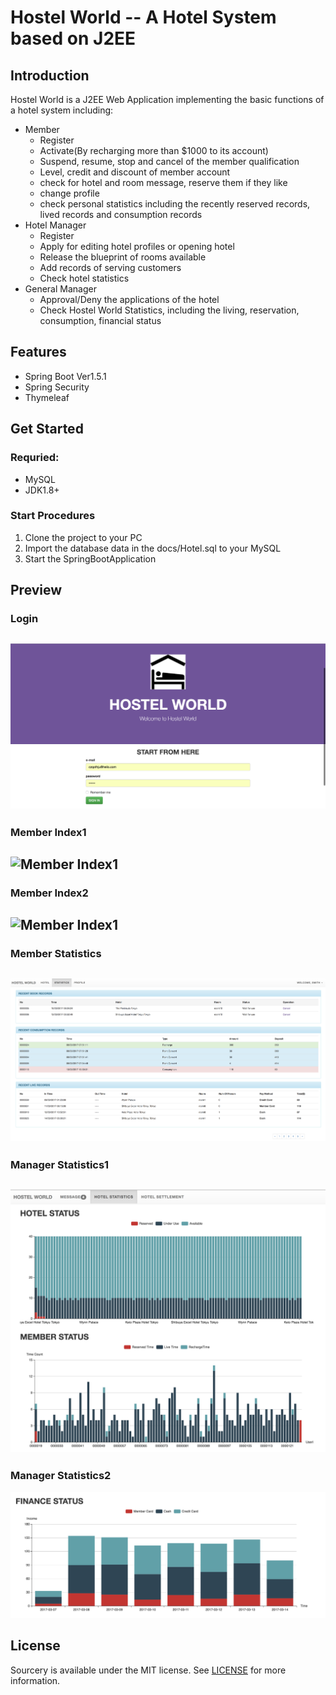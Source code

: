 # Hostel World -- A Hotel System based on J2EE #

## Introduction ##

Hostel World is a J2EE Web Application implementing the basic functions of a hotel system including:

* Member
 	*  Register
 	*  Activate(By recharging more than $1000 to its account)
 	*  Suspend, resume, stop and cancel of the member qualification
 	*  Level, credit and discount of member account
 	*  check for hotel and room message, reserve them if they like
 	*  change profile
 	*  check personal statistics including the recently reserved records, lived records and consumption records
*  Hotel Manager
	*  Register
	*  Apply for editing hotel profiles or opening hotel
	*  Release the blueprint of rooms available
	*  Add records of serving customers
	*  Check hotel statistics
* General Manager
	* 	Approval/Deny the applications of the hotel
	*  Check Hostel World Statistics, including the living, reservation, consumption, financial status

## Features
* Spring Boot Ver1.5.1
* Spring Security
* Thymeleaf

## Get Started
### Requried:
 * MySQL
 * JDK1.8+

### Start Procedures
1. Clone the project to your PC
2. Import the database data in the docs/Hotel.sql to your MySQL
3. Start the SpringBootApplication

## Preview
### Login ###
![Login](docs/pics/login.png)
---

### Member Index1 ###
![Member Index1](docs/pics/memberIndex1.png)
---

### Member Index2 ###
![Member Index1](docs/pics/memberIndex2.png)
---

### Member Statistics ###
![Member Statistics](docs/pics/memberStatistics.png)
---

### Manager Statistics1 ###
![Manager Statistics1](docs/pics/managerStatistics1.png)
---

### Manager Statistics2 ###
![Manager Statistics2](docs/pics/managerStatistics2.png)






## License ##
Sourcery is available under the MIT license. See [LICENSE](LICENSE) for more information.
